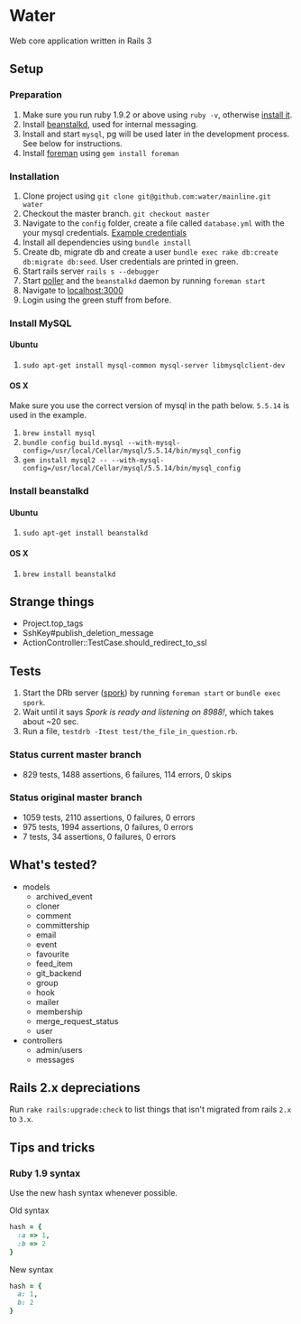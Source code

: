 # Water

Web core application written in Rails 3

## Setup

### Preparation

1. Make sure you run ruby 1.9.2 or above using `ruby -v`, otherwise [install it](http://railscasts.com/episodes/310-getting-started-with-rails).
2. Install [beanstalkd](http://kr.github.com/beanstalkd/), used for internal messaging.
3. Install and start `mysql`, pg will be used later in the development process. See below for instructions.
4. Install [foreman](http://railscasts.com/episodes/281-foreman) using `gem install foreman`

### Installation

1. Clone project using `git clone git@github.com:water/mainline.git water`
2. Checkout the master branch. `git checkout master`
3. Navigate to the `config` folder, create a file called `database.yml` with the your mysql credentials. [Example credentials](https://gist.github.com/a5cf8cb41bc6643e0d84)
4. Install all dependencies using `bundle install`
5. Create db, migrate db and create a user `bundle exec rake db:create db:migrate db:seed`. User credentials are printed in green.
6. Start rails server `rails s --debugger`
7. Start [poller](https://github.com/water/mainline/blob/master/script/poller) and the `beanstalkd` daemon by running `foreman start`
8. Navigate to [localhost:3000](http://localhost:3000)
9. Login using the green stuff from before.

### Install MySQL

#### Ubuntu

1. `sudo apt-get install mysql-common mysql-server libmysqlclient-dev`

#### OS X

Make sure you use the correct version of mysql in the path below. `5.5.14` is used in the example.

1. `brew install mysql`
2. `bundle config build.mysql --with-mysql-config=/usr/local/Cellar/mysql/5.5.14/bin/mysql_config`
3. `gem install mysql2 -- --with-mysql-config=/usr/local/Cellar/mysql/5.5.14/bin/mysql_config`

### Install beanstalkd

#### Ubuntu

1. `sudo apt-get install beanstalkd`

#### OS X

1. `brew install beanstalkd`

## Strange things

- Project.top_tags
- SshKey#publish_deletion_message
- ActionController::TestCase.should_redirect_to_ssl

## Tests

1. Start the DRb server ([spork](http://railscasts.com/episodes/285-spork)) by running `foreman start` or `bundle exec spork`.
2. Wait until it says *Spork is ready and listening on 8988!*, which takes about ~20 sec.
3. Run a file, `testdrb -Itest test/the_file_in_question.rb`.

### Status current master branch

- 829 tests, 1488 assertions, 6 failures, 114 errors, 0 skips

### Status original master branch

- 1059 tests, 2110 assertions, 0 failures, 0 errors
- 975 tests, 1994 assertions, 0 failures, 0 errors
- 7 tests, 34 assertions, 0 failures, 0 errors

## What's tested?

- models
  - archived_event
  - cloner
  - comment
  - committership
  - email
  - event
  - favourite
  - feed_item
  - git_backend
  - group
  - hook
  - mailer
  - membership
  - merge_request_status
  - user
- controllers
  - admin/users
  - messages

## Rails 2.x depreciations

Run `rake rails:upgrade:check` to list things that isn't migrated from rails `2.x` to `3.x`.

## Tips and tricks

### Ruby 1.9 syntax

Use the new hash syntax whenever possible.  

Old syntax

``` ruby
hash = {
  :a => 1,
  :b => 2
}
```

New syntax

``` ruby
hash = {
  a: 1,
  b: 2
}
```